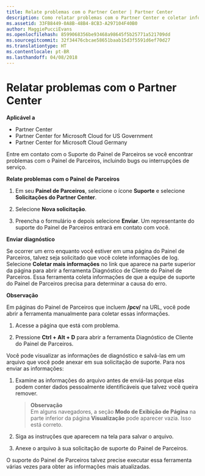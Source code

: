 ```yaml
---
title: Relate problemas com o Partner Center | Partner Center
description: Como relatar problemas com o Partner Center e coletar informações de diagnóstico para nossa equipe de suporte.
ms.assetid: 33FB8449-0A8B-48B4-8CB3-A297104F40B0
author: MaggiePucciEvans
ms.openlocfilehash: 8599068356be93468a98645f5b25771a521709dd
ms.sourcegitcommit: 32f34476cbcae58651baab15d3f5591d6ef70d27
ms.translationtype: HT
ms.contentlocale: pt-BR
ms.lasthandoff: 04/08/2018
---
```

# <a name="report-problems-with-partner-center"></a>Relatar problemas com o Partner Center

**Aplicável a**

-  Partner Center
-  Partner Center for Microsoft Cloud for US Government
-  Partner Center for Microsoft Cloud Germany

Entre em contato com o Suporte do Painel de Parceiros se você encontrar problemas com o Painel de Parceiros, incluindo bugs ou interrupções de serviço.

**Relate problemas com o Painel de Parceiros**

1.  Em seu **Painel de Parceiros**, selecione o ícone **Suporte** e selecione **Solicitações do Partner Center**.

2.  Selecione **Nova solicitação**.

3.  Preencha o formulário e depois selecione **Enviar**. Um representante do suporte do Painel de Parceiros entrará em contato com você.

**Enviar diagnóstico**

Se ocorrer um erro enquanto você estiver em uma página do Painel de Parceiros, talvez seja solicitado que você colete informações de log. Selecione **Coletar mais informações** no link que aparece na parte superior da página para abrir a ferramenta Diagnóstico de Cliente do Painel de Parceiros. Essa ferramenta coleta informações de que a equipe de suporte do Painel de Parceiros precisa para determinar a causa do erro. 

**Observação**

Em páginas do Painel de Parceiros que incluem **/pcv/** na URL, você pode abrir a ferramenta manualmente para coletar essas informações.

1.  Acesse a página que está com problema.

2.  Pressione **Ctrl + Alt + D** para abrir a ferramenta Diagnóstico de Cliente do Painel de Parceiros.

Você pode visualizar as informações de diagnóstico e salvá-las em um arquivo que você pode anexar em sua solicitação de suporte. Para nos enviar as informações:

1.  Examine as informações do arquivo antes de enviá-las porque elas podem conter dados pessoalmente identificáveis que talvez você queira remover. 

    >**Observação**<br>
    Em alguns navegadores, a seção **Modo de Exibição de Página** na parte inferior da página **Visualização** pode aparecer vazia. Isso está correto.

2.  Siga as instruções que aparecem na tela para salvar o arquivo.

3.  Anexe o arquivo à sua solicitação de suporte do Painel de Parceiros.

O suporte do Painel de Parceiros talvez precise executar essa ferramenta várias vezes para obter as informações mais atualizadas.

